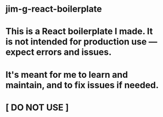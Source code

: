# jim-g-react-boilerplate

# This is a React boilerplate I made. It is not intended for production use — expect errors and issues. 
# It's meant for me to learn and maintain, and to fix issues if needed.
# [ DO NOT USE ]
